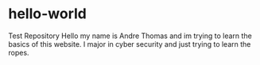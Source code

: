 # hello-world
Test Repository 
Hello my name is Andre Thomas and im trying to learn the basics of this website. I major in cyber security and just trying to learn the ropes. 
